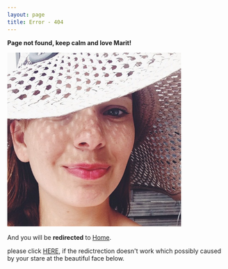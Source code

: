 ```yaml
---
layout: page
title: Error - 404
---
```

**Page not found, keep calm and love Marit!**

<a href="http://instagram.com/p/atEUz6wn2K/" target="_blank"><img src="/images/marit-larsen.jpg" width="400px" /></a>

And you will be **redirected** to [Home](/).

please click [HERE](/), if the redictrection doesn't work which possibly caused by your stare at the beautiful face below.